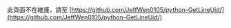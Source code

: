 此頁面不在維護，請至 [https://github.com/JeffWen0105/python-GetLineUid/](https://github.com/JeffWen0105/python-GetLineUid/)
